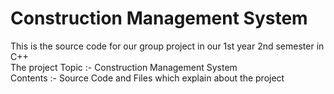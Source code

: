 # Construction Management System

This is the source code for our group project in our 1st year 2nd semester in C++ <br>
The project Topic :- Construction Management System <br>
Contents :- Source Code and Files which explain about the project
